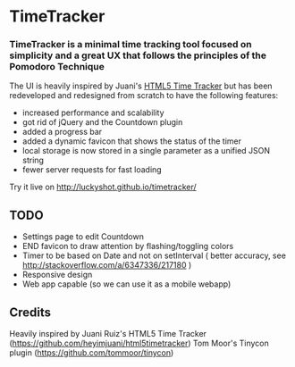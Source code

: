 TimeTracker
================

### TimeTracker is a minimal time tracking tool focused on simplicity and a great UX that follows the principles of the Pomodoro Technique

The UI is heavily inspired by Juani's <a href="https://github.com/heyimjuani/html5timetracker">HTML5 Time Tracker</a> but has been redeveloped and redesigned from scratch to have the following features:

- increased performance and scalability
- got rid of jQuery and the Countdown plugin
- added a progress bar
- added a dynamic favicon that shows the status of the timer
- local storage is now stored in a single parameter as a unified JSON string
- fewer server requests for fast loading

Try it live on http://luckyshot.github.io/timetracker/

TODO
----------------

- Settings page to edit Countdown
- END favicon to draw attention by flashing/toggling colors
- Timer to be based on Date and not on setInterval ( better accuracy, see http://stackoverflow.com/a/6347336/217180 )
- Responsive design
- Web app capable (so we can use it as a mobile webapp)


Credits
----------------

Heavily inspired by Juani Ruiz's HTML5 Time Tracker (https://github.com/heyimjuani/html5timetracker)
Tom Moor's Tinycon plugin (https://github.com/tommoor/tinycon)
